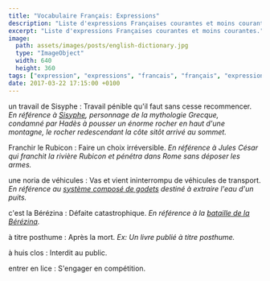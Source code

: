 ```yaml
---
title: "Vocabulaire Français: Expressions"
description: "Liste d'expressions Françaises courantes et moins courantes."
excerpt: "Liste d'expressions Françaises courantes et moins courantes."
image:
  path: assets/images/posts/english-dictionary.jpg
  type: "ImageObject"
  width: 640
  height: 360
tags: ["expression", "expressions", "francais", "français", "expressions françaises"]
date: 2017-03-22 17:15:00 +0100
---
```


un travail de Sisyphe
: Travail pénible qu'il faut sans cesse recommencer.
*En référence à [Sisyphe](https://fr.wikipedia.org/wiki/Sisyphe), personnage de la mythologie Grecque, condamné par Hadès à pousser un énorme rocher en haut d'une montagne, le rocher redescendant la côte sitôt arrivé au sommet.*

Franchir le Rubicon
: Faire un choix irréversible.
*En référence à Jules César qui franchit la rivière Rubicon et pénétra dans Rome sans déposer les armes.*

une noria de véhicules
: Vas et vient ininterrompu de véhicules de transport.
*En référence au [système composé de godets](https://fr.wikipedia.org/wiki/Noria) destiné à extraire l'eau d'un puits.*

c'est la Bérézina
: Défaite catastrophique.
*En référence à la [bataille de la Bérézina](https://fr.wikipedia.org/wiki/Bataille_de_la_B%C3%A9r%C3%A9zina).*

à titre posthume
: Après la mort.
*Ex: Un livre publié à titre posthume.*

à huis clos
: Interdit au public.

entrer en lice
: S'engager en compétition.
